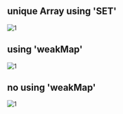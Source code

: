 ## unique Array using 'SET'
![1](https://user-images.githubusercontent.com/26092150/43681326-f233ac42-981d-11e8-8f29-2f890e1ea733.JPG)
## using 'weakMap'
![1](https://user-images.githubusercontent.com/26092150/44186032-12e8c600-a0e5-11e8-9e71-c91c2dd07353.JPG)
## no using 'weakMap'
![1](https://user-images.githubusercontent.com/26092150/44186312-af5f9800-a0e6-11e8-8b01-c203735cb33c.JPG)
